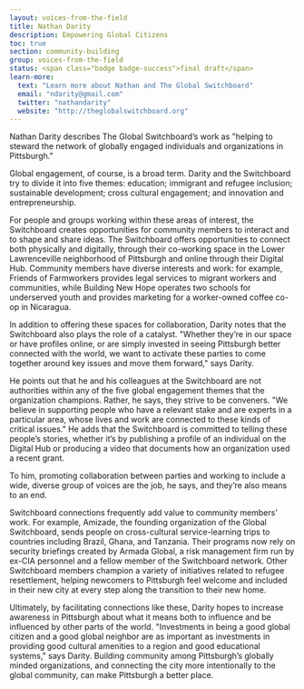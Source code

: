 ```yaml
---
layout: voices-from-the-field
title: Nathan Darity
description: Empowering Global Citizens
toc: true
section: community-building
group: voices-from-the-field
status: <span class="badge badge-success">final draft</span>
learn-more:
  text: "Learn more about Nathan and The Global Switchboard"
  email: "ndarity@gmail.com"
  twitter: "nathandarity"
  website: "http://theglobalswitchboard.org"
---
```


Nathan Darity describes The Global Switchboard’s work as "helping to steward the network of globally engaged individuals and organizations in Pittsburgh."

Global engagement, of course, is a broad term. Darity and the Switchboard try to divide it into five themes: education; immigrant and refugee inclusion; sustainable development; cross cultural engagement; and innovation and entrepreneurship.

For people and groups working within these areas of interest, the Switchboard creates opportunities for community members to interact and to shape and share ideas. The Switchboard offers opportunities to connect both physically and digitally, through their co-working space in the Lower Lawrenceville neighborhood of Pittsburgh and online through their Digital Hub. Community members have diverse interests and work: for example, Friends of Farmworkers provides legal services to migrant workers and communities, while Building New Hope operates two schools for underserved youth and provides marketing for a worker-owned coffee co-op in Nicaragua.

In addition to offering these spaces for collaboration, Darity notes that the Switchboard also plays the role of a catalyst. "Whether they’re in our space or have profiles online, or are simply invested in seeing Pittsburgh better connected with the world, we want to activate these parties to come together around key issues and move them forward," says Darity.

He points out that he and his colleagues at the Switchboard are not authorities within any of the five global engagement themes that the organization champions. Rather, he says, they strive to be conveners. "We believe in supporting people who have a relevant stake and are experts in a particular area, whose lives and work are connected to these kinds of critical issues." He adds that the Switchboard is committed to telling these people’s stories, whether it’s by publishing a profile of an individual on the Digital Hub or producing a video that documents how an organization used a recent grant.

To him, promoting collaboration between parties and working to include a wide, diverse group of voices are the job, he says, and they’re also means to an end.

Switchboard connections frequently add value to community members’ work. For example, Amizade, the founding organization of the Global Switchboard, sends people on cross-cultural service-learning trips to countries including Brazil, Ghana, and Tanzania. Their programs now rely on security briefings created by Armada Global, a risk management firm run by ex-CIA personnel and a fellow member of the Switchboard network. Other Switchboard members champion a variety of initiatives related to refugee resettlement, helping newcomers to Pittsburgh feel welcome and included in their new city at every step along the transition to their new home.

Ultimately, by facilitating connections like these, Darity hopes to increase awareness in Pittsburgh about what it means both to influence and be influenced by other parts of the world. "Investments in being a good global citizen and a good global neighbor are as important as investments in providing good cultural amenities to a region and good educational systems," says Darity. Building community among Pittsburgh’s globally minded organizations, and connecting the city more intentionally to the global community, can make Pittsburgh a better place.
